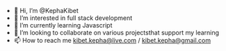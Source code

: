 - 👋 Hi, I’m @KephaKibet
- 👀 I’m interested in full stack development 
- 🌱 I’m currently learning Javascript 
- 💞️ I’m looking to collaborate on various projectsthat support my learning 
- 📫 How to reach me kibet.kepha@live.com / kibet.kepha@gmail.com 

<!---
KephaKibet/KephaKibet is a ✨ special ✨ repository because its `README.md` (this file) appears on your GitHub profile.
You can click the Preview link to take a look at your changes.
--->
